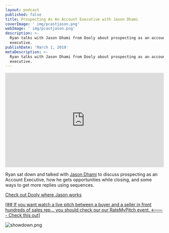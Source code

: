 ```yaml
---
layout: podcast
published: false
title: Prospecting As An Account Executive with Jason Dhami
coverImage: ' img/pcastjason.png'
webImage: ' img/pcastjason.png'
description: >-
  Ryan talks with Jason Dhami from Dooly about prospecting as an account
  executive.
publishDate: 'March 1, 2019'
metaDescription: >-
  Ryan talks with Jason Dhami from Dooly about prospecting as an account
  executive.
---
```

<iframe width="100%" height="300" scrolling="no" frameborder="no" allow="autoplay" src="https://w.soundcloud.com/player/?url=https%3A//api.soundcloud.com/tracks/583433226&color=%2300d586&auto_play=false&hide_related=false&show_comments=true&show_user=true&show_reposts=false&show_teaser=true&visual=true"></iframe>

Ryan sat down and talked with [Jason Dhami](https://www.linkedin.com/in/jasondhami/) to discuss prospecting as an Account Executive, how he gets opportunities while closing, and some ways to get more replies using sequences. 

[Check out Dooly where Jason works](https://www.dooly.ai/)

[[## If you want watch a live pitch between a buyer and a seller in front hundreds of sales rep... you should check our our RateMyPitch event. <---- Check this out]](https://pages.leadiq.com/rate-my-pitch-showdown?utm_source=linkedin&utm_medium=social&utm_campaign=leadiq+webinar&utm_term=creation&utm_content=carole+mahoney+podcast)

![showdown.png](img/showdown.png)


